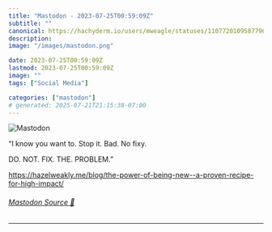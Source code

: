 ```yaml
---
title: "Mastodon - 2023-07-25T00:59:09Z"
subtitle: ""
canonical: https://hachyderm.io/users/mweagle/statuses/110772010958779689
description:
image: "/images/mastodon.png"

date: 2023-07-25T00:59:09Z
lastmod: 2023-07-25T00:59:09Z
image: ""
tags: ["Social Media"]

categories: ["mastodon"]
# generated: 2025-07-21T21:15:38-07:00
---
```

![Mastodon](/images/mastodon.png)

<p>“I know you want to. Stop it. Bad. No fixy.</p><p>DO. NOT. FIX. THE. PROBLEM.”</p><p><a href="https://hazelweakly.me/blog/the-power-of-being-new--a-proven-recipe-for-high-impact/" target="_blank" rel="nofollow noopener noreferrer" translate="no"><span class="invisible">https://</span><span class="ellipsis">hazelweakly.me/blog/the-power-</span><span class="invisible">of-being-new--a-proven-recipe-for-high-impact/</span></a></p>


###### [Mastodon Source 🐘](https://hachyderm.io/@mweagle/110772010958779689)

___

